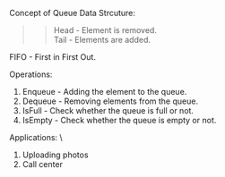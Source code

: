 Concept of Queue Data Strcuture: 
  >> Head - Element is removed.  
  >> Tail - Elements are added. 

  FIFO - First in First Out.  
  
Operations:
  1.  Enqueue - Adding the element to the queue. 
  2. Dequeue - Removing elements from the queue. 
  3. IsFull - Check whether the queue is full or not. 
  4. IsEmpty - Check whether the queue is empty or not. 
  
Applications: \
  1. Uploading photos
  2. Call center
  
